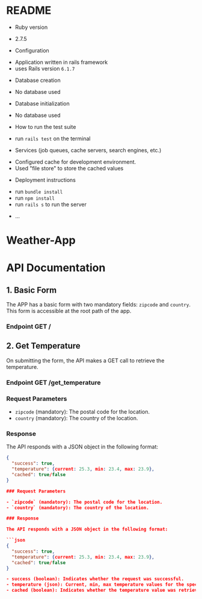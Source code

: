 # README

* Ruby version
- 2.7.5

* Configuration
- Application written in rails framework
- uses Rails version `6.1.7`

* Database creation
- No database used 

* Database initialization
- No database used

* How to run the test suite
- run `rails test` on the terminal

* Services (job queues, cache servers, search engines, etc.)
- Configured cache for development environment. 
- Used "file store" to store the cached values

* Deployment instructions
- run `bundle install` 
- run `npm install` 
- run `rails s` to run the server

* ...
# Weather-App
# API Documentation

## 1. Basic Form

The APP has a basic form with two mandatory fields: `zipcode` and `country`. This form is accessible at the root path of the app.

### Endpoint GET /

## 2. Get Temperature

On submitting the form, the API makes a GET call to retrieve the temperature.

### Endpoint GET /get_temperature

### Request Parameters

- `zipcode` (mandatory): The postal code for the location.
- `country` (mandatory): The country of the location.

### Response

The API responds with a JSON object in the following format:

```json
{
  "success": true,
  "temperature": {current: 25.3, min: 23.4, max: 23.9},
  "cached": true/false  
}

### Request Parameters

- `zipcode` (mandatory): The postal code for the location.
- `country` (mandatory): The country of the location.

### Response

The API responds with a JSON object in the following format:

```json
{
  "success": true,
  "temperature": {current: 25.3, min: 23.4, max: 23.9},
  "cached": true/false
}

- success (boolean): Indicates whether the request was successful.
- temperature (json): Current, min, max temperature values for the specified location.
- cached (boolean): Indicates whether the temperature value was retrieved from a cache.

